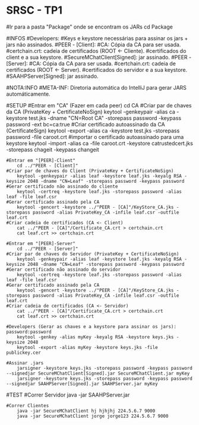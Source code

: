 # SRSC - TP1

#Ir para a pasta "Package" onde se encontram os JARs
	cd Package

#INFOS
	#Developers:
		#Keys e keystore necessárias para assinar os jars + jars não assinados.
	#PEER - [Client]:
		#CA: Cópia da CA para ser usada.
		#certchain.crt: cadeia de certificados (ROOT <- Cliente).
		#certificados do client e a sua keystore.
		#SecureMChatClient[Signed]: jar assinado.
	#PEER - [Server]:
		#CA: Cópia da CA para ser usada.
		#certchain.crt: cadeia de certificados (ROOT <- Server).
		#certificados do servidor e a sua keystore.
		#SAAHPServer[Signed]: jar assinado.

#NOTA:INFO
	#META-INF: Diretoria automática do IntelliJ para gerar JARS automáticamente.


#SETUP
	#Entrar em "CA" (Fazer em cada peer)
		cd CA
	#Criar par de chaves da CA (PrivateKey + CertificateNoSign)
		keytool -genkeypair -alias ca -keystore test.jks -dname "CN=Root CA" -storepass password -keypass password -ext bc=ca:true
	#Criar certificado autoassinado da CA (CertificateSign)
		keytool -export -alias ca -keystore test.jks -storepass password -file caroot.crt
	#importar o certificado autoassinado para uma keystore
		keytool -import -alias ca -file caroot.crt -keystore catrustedcert.jks -storepass chageit -keypass changeit

	#Entrar em "[PEER]-Client"
		cd ../"PEER - [Client]"
	#Criar par de chaves do Client (PrivateKey + CertificateNoSign)
		keytool -genkeypair -alias leaf -keystore leaf.jks -keyalg RSA -keysize 2048 -dname "CN=Leaf" -storepass password -keypass password
	#Gerar certificado não assinado do cliente
		keytool -certreq -keystore leaf.jks -storepass password -alias leaf -file leaf.csr
	#Gerar certificado assinado pela CA
		keytool -gencert -keystore ../"PEER - [CA]"/KeyStore_CA.jks -storepass password -alias PrivateKey_CA -infile leaf.csr -outfile leaf.crt
	#Criar cadeia de certificados (CA <- Client)
		cat ../"PEER - [CA]"/Certificate_CA.crt > certchain.crt
		cat leaf.crt >> certchain.crt

	#Entrar em "[PEER]-Server"
		cd ../"PEER - [Server]"
	#Criar par de chaves do Servidor (PrivateKey + CertificateNoSign)
		keytool -genkeypair -alias leaf -keystore leaf.jks -keyalg RSA -keysize 2048 -dname "CN=Leaf" -storepass password -keypass password
	#Gerar certificado não assinado do servidor
		keytool -certreq -keystore leaf.jks -storepass password -alias leaf -file leaf.csr
	#Gerar certificado assinado pela CA
		keytool -gencert -keystore ../"PEER - [CA]"/KeyStore_CA.jks -storepass password -alias PrivateKey_CA -infile leaf.csr -outfile leaf.crt
	#Criar cadeia de certificados (CA <- Servidor)
		cat ../"PEER - [CA]"/Certificate_CA.crt > certchain.crt
		cat leaf.crt >> certchain.crt

	#Developers (Gerar as chaves e a keystore para assinar os jars): password:password
		keytool -genkey -alias myKey -keyalg RSA -keystore keys.jks -keysize 2048
		keytool -export -alias myKey -keystore keys.jks -file publickey.cer

	#Assinar .jars
		jarsigner -keystore keys.jks -storepass password -keypass password --signedjar SecureMChatClient[Signed].jar SecureMChatClient.jar myKey
		jarsigner -keystore keys.jks -storepass password -keypass password --signedjar SAAHPServer[Signed].jar SAAHPServer.jar myKey


#TEST
	#Correr Servidor
		java -jar SAAHPServer.jar

	#Correr Clientes
		java -jar SecureMChatClient hj hjhjhj 224.5.6.7 9000
		java -jar SecureMChatClient jorge jorge123 224.5.6.7 9000


